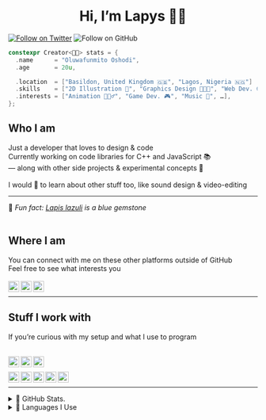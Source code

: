 <h1 center style="
  align-content: center !important;
  align-items: center !important;
  display: block !important;
  left: auto !important;
  justify-content: center !important;
  margin-left: auto !important;
  margin-right: auto !important;
  right: auto !important;
  text-align: center !important;
  vertical-align: middle !important;
  width: 100% !important
"> <center> Hi, I&rsquo;m Lapys 👋🏾 </center> </h1>

[![Follow on Twitter](https://img.shields.io/twitter/follow/Lapys_Arts?color=1DA1F2&label=Follow%20on%20Twitter&logo=twitter&style=for-the-badge)](https://twitter.com/intent/follow?original_referer=https%3A%2F%2Fgithub.com%2FLapysDev&screen_name=Lapys_Arts)
![Follow on GitHub](https://img.shields.io/github/followers/LapysDev?color=181717&label=Follow%20on%20GitHub&logo=Github&style=for-the-badge)

```cpp
constexpr Creator<🤵🏾> stats = {
  .name      = "Oluwafunmito Oshodi",
  .age       = 20u,

  .location  = ["Basildon, United Kingdom 🇬🇧", "Lagos, Nigeria 🇳🇬"]
  .skills    = ["2D Illustration 🎨", "Graphics Design 👨🏾‍🎨", "Web Dev. 🌐", …],
  .interests = ["Animation 🚶🏾‍♂️", "Game Dev. 🎮", "Music 🎸", …],
};
```
<h2> Who I am </h2>
Just a developer that loves to design & code
<br/>
Currently working on code libraries for C++ and JavaScript 📚 <br/>
— along with other side projects & experimental concepts 🧪 <br/>
<br/>
I would 💙 to learn about other stuff too, like sound design & video-editing <br/>
<hr/>
💍 <i> Fun fact: <a href="https://en.wikipedia.org/wiki/Lapis_lazuli" target="_blank" rel="noopener noreferrer">Lapis lazuli</a> is a blue gemstone </i>
<br/> <br/>

<h2> Where I am </h2>
You can connect with me on these other platforms outside of GitHub <br/>
Feel free to see what interests you <br/>

<br/>
<a href="https://stackoverflow.com/users/7364573/lapys" title="StackOverflow"> <img align="left" alt="StackOverflow" src="contacts/stackoverflow.ico" style="image-rendering: pixelated" width="22px"/> </a>
<a href="https://twitter.com/Lapys_Arts" title="Twitter"> <img align="left" alt="Twitter" src="contacts/twitter.ico" style="image-rendering: pixelated" width="22px"/> </a>
<a href="https://www.youtube.com/channel/UCaDSL0cTCxuA3EBd94IBHVw" title="YouTube"> <img align="left" alt="YouTube" src="contacts/youtube.ico" style="image-rendering: pixelated" width="22px"/> </a>
<br/>

<hr/>

<h2> Stuff I work with </h2>
If you&rsquo;re curious with my setup and what I use to program <br/>

<br/>

<a href="https://git-scm.com/" title="Git"> <img align="left" alt="Git" src="tools/git.ico" style="image-rendering: pixelated" width="22px"/> </a>
<a href="https://www.msys2.org/" title="msys2"> <img align="left" alt="msys2" src="tools/msys2.ico" style="image-rendering: pixelated" width="22px"/> </a>
<a href="https://www.sublimetext.com/" title="Sublime Text"> <img align="left" alt="Sublime Text" src="tools/sublime-text.ico" style="image-rendering: pixelated" width="22px"/> </a>
<br/>

<a href="https://en.wikipedia.org/wiki/C_(programming_language)" title="C"> <img align="left" alt="C" src="languages/c.ico" style="image-rendering: pixelated" width="22px"/> </a>
<a href="https://en.wikipedia.org/wiki/C%2B%2B" title="C++"> <img align="left" alt="C++" src="languages/cpp.ico" style="image-rendering: pixelated" width="22px"/> </a>
<a href="https://en.wikipedia.org/wiki/CSS" title="CSS"> <img align="left" alt="CSS" src="languages/css.ico" style="image-rendering: pixelated" width="22px"/> </a>
<a href="https://en.wikipedia.org/wiki/HTML" title="HTML"> <img align="left" alt="HTML" src="languages/html.ico" style="image-rendering: pixelated" width="22px"/> </a>
<a href="https://en.wikipedia.org/wiki/JavaScript" title="JavaScript"> <img align="left" alt="JS" src="languages/js.ico" style="image-rendering: pixelated" width="22px"/> </a>
<br/>

<hr/>

<details>
  <summary> 🌙 GitHub Stats. </summary>

  <br/>
  <img align="left" alt="Lapys' GitHub ranking/ statistics" src="https://github-readme-stats.vercel.app/api?count_private=true&hide=contribs,issues,prs&include_all_commits&custom_title=Statistics&locale=en&show_icons=true&theme=dark&username=LapysDev"/>
  <br clear="all"/>
</details>

<details>
  <summary> 🌙 Languages I Use </summary>

  <br/>
  <img align="left" alt="Lapys' programming languages used on GitHub" src="https://github-readme-stats.vercel.app/api/top-langs/?layout=compact&theme=dark&username=LapysDev"/>
  <br clear="all"/>
</details>
